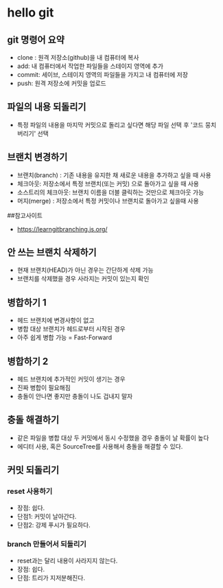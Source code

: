 # hello git

## git 명령어 요약

- clone : 원격 저장소(github)을 내 컴퓨터에 복사
- add: 내 컴퓨터에서 작업한 파일들을 스테이지 영역에 추가
- commit: 세이브, 스테이지 영역의 파일들을 가지고 내 컴퓨터에 저장
- push: 원격 저장소에 커밋을 업로드

## 파일의 내용 되돌리기

- 특정 파일의 내용을 마지막 커밋으로 돌리고 싶다면 해당 파일 선택 후 '코드 뭉치 버리기' 선택

## 브랜치 변경하기

- 브랜치(branch) : 기존 내용을 유지한 채 새로운 내용을 추가하고 싶을 때 사용
- 체크아웃: 저장소에서 특정 브랜치(또는 커밋) 으로 돌아가고 싶을 때 사용
- 소스트리의 체크아웃: 브랜치 이름을 더블 클릭하는 것만으로 체크아웃 가능
- 머지(merge) : 저장소에서 특정 커밋이나 브랜치로 돌아가고 싶을때 사용

##참고사이트

- https://learngitbranching.js.org/

## 안 쓰는 브랜치 삭제하기

- 현재 브랜치(HEAD)가 아닌 경우는 간단하게 삭제 가능
- 브랜치를 삭제했을 경우 사라지는 커밋이 있는지 확인

## 병합하기 1

- 헤드 브랜치에 변경사항이 없고
- 병합 대상 브랜치가 헤드로부터 시작된 경우
- 아주 쉽게 병합 가능 = Fast-Forward

## 병합하기 2

- 헤드 브랜치에 추가적인 커밋이 생기는 경우
- 진짜 병합이 필요해짐
- 충돌이 안나면 좋지만 충돌이 나도 겁내지 말자

## 충돌 해결하기

- 같은 파일을 병합 대상 두 커밋에서 동시 수정했을 경우 충돌이 날 확률이 높다
- 에디터 사용, 혹은 SourceTree를 사용해서 충돌을 해결할 수 있다.

## 커밋 되돌리기

### reset 사용하기

- 장점: 쉽다.
- 단점1: 커밋이 날아간다.
- 단점2: 강제 푸시가 필요하다.

### branch 만들어서 되돌리기

- reset과는 달리 내용이 사라지지 않는다.
- 장점: 쉽다.
- 단점: 트리가 지저분해진다.